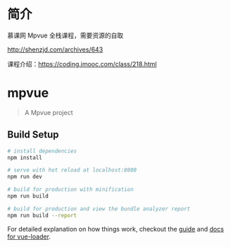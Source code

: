 # 简介

慕课网 Mpvue 全栈课程，需要资源的自取

http://shenzjd.com/archives/643

课程介绍：https://coding.imooc.com/class/218.html

# mpvue

> A Mpvue project

## Build Setup

```bash
# install dependencies
npm install

# serve with hot reload at localhost:8080
npm run dev

# build for production with minification
npm run build

# build for production and view the bundle analyzer report
npm run build --report
```

For detailed explanation on how things work, checkout the [guide](http://vuejs-templates.github.io/webpack/) and [docs for vue-loader](http://vuejs.github.io/vue-loader).
